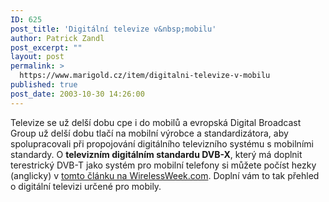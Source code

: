 ```yaml
---
ID: 625
post_title: 'Digitální televize v&nbsp;mobilu'
author: Patrick Zandl
post_excerpt: ""
layout: post
permalink: >
  https://www.marigold.cz/item/digitalni-televize-v-mobilu
published: true
post_date: 2003-10-30 14:26:00
---
```

Televize se už delší dobu cpe i do mobilů a evropská Digital Broadcast Group už delší dobu tlačí na mobilní výrobce a standardizátora, aby spolupracovali při propojování digitálního televizního systému s mobilními standardy. O <STRONG>televizním digitálním standardu DVB-X</STRONG>, který má doplnit terestrický DVB-T jako systém pro mobilní telefony si můžete počíst hezky (anglicky)&#160;v <A href="http://www.wirelessweek.com/index.asp?layout=story&amp;articleId=NEc0310011.0mp&amp;verticalID=148&amp;vertical=Industry+Trends" target=_blank>tomto článku na WirelessWeek.com</A>. Doplní vám to tak přehled o digitální televizi určené pro mobily.